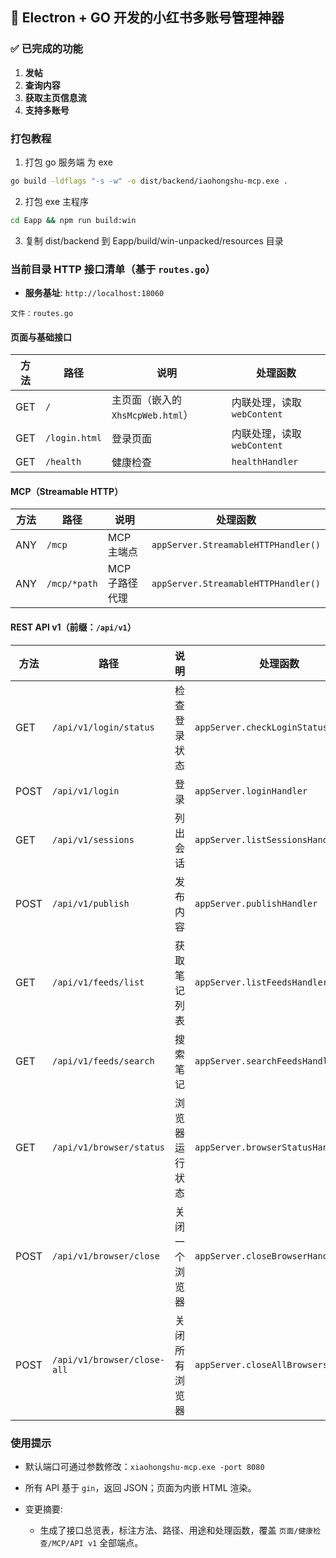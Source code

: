 ## 🎉 Electron + GO 开发的小红书多账号管理神器


### ✅ 已完成的功能

1. **发帖**
2. **查询内容**
3. **获取主页信息流**
4. **支持多账号**


### 打包教程

1. 打包 go 服务端 为 exe

```bash
go build -ldflags "-s -w" -o dist/backend/iaohongshu-mcp.exe .
```

2. 打包 exe 主程序 

```bash
cd Eapp && npm run build:win
```

3. 复制 dist/backend 到 Eapp/build/win-unpacked/resources 目录



### 当前目录 HTTP 接口清单（基于 `routes.go`）

- **服务基址**: `http://localhost:18060`

```text
文件：routes.go
```

#### 页面与基础接口

| 方法 | 路径 | 说明 | 处理函数 |
|---|---|---|---|
| GET | `/` | 主页面（嵌入的 `XhsMcpWeb.html`） | 内联处理，读取 `webContent` |
| GET | `/login.html` | 登录页面 | 内联处理，读取 `webContent` |
| GET | `/health` | 健康检查 | `healthHandler` |

#### MCP（Streamable HTTP）

| 方法 | 路径 | 说明 | 处理函数 |
|---|---|---|---|
| ANY | `/mcp` | MCP 主端点 | `appServer.StreamableHTTPHandler()` |
| ANY | `/mcp/*path` | MCP 子路径代理 | `appServer.StreamableHTTPHandler()` |

#### REST API v1（前缀：`/api/v1`）

| 方法 | 路径 | 说明 | 处理函数 |
|---|---|---|---|
| GET | `/api/v1/login/status` | 检查登录状态 | `appServer.checkLoginStatusHandler` |
| POST | `/api/v1/login` | 登录 | `appServer.loginHandler` |
| GET | `/api/v1/sessions` | 列出会话 | `appServer.listSessionsHandler` |
| POST | `/api/v1/publish` | 发布内容 | `appServer.publishHandler` |
| GET | `/api/v1/feeds/list` | 获取笔记列表 | `appServer.listFeedsHandler` |
| GET | `/api/v1/feeds/search` | 搜索笔记 | `appServer.searchFeedsHandler` |
| GET | `/api/v1/browser/status` | 浏览器运行状态 | `appServer.browserStatusHandler` |
| POST | `/api/v1/browser/close` | 关闭一个浏览器 | `appServer.closeBrowserHandler` |
| POST | `/api/v1/browser/close-all` | 关闭所有浏览器 | `appServer.closeAllBrowsersHandler` |

### 使用提示

- 默认端口可通过参数修改：`xiaohongshu-mcp.exe -port 8080`
- 所有 API 基于 `gin`，返回 JSON；页面为内嵌 HTML 渲染。

- 变更摘要:
  - 生成了接口总览表，标注方法、路径、用途和处理函数，覆盖 `页面/健康检查/MCP/API v1` 全部端点。
